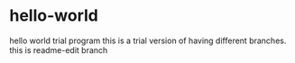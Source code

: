 # hello-world
hello world trial program 
this is a trial version of having different branches. 
this is readme-edit branch
